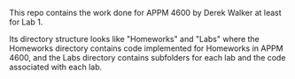 This repo contains the work done for APPM 4600 by Derek Walker at least for Lab 1.

Its directory structure looks like "Homeworks\" and "Labs\" where the Homeworks directory contains code implemented for Homeworks in APPM 4600, and the Labs directory contains subfolders for each lab and the code associated with each lab.